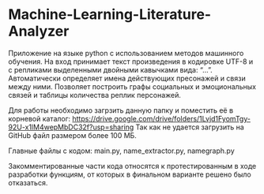 # Machine-Learning-Literature-Analyzer

Приложение на языке python с использованием методов машинного обучения.
На вход принимает текст произведения в кодировке UTF-8 и с репликами выделенными двойными кавычками вида: “...”.
Автоматически определяет имена действующих пресонажей и связи между ними.
Позволяет построить графы социальных и эмоциональных связей и таблицы количества реплик персонажей.

Для работы необходимо загрзить данную папку и поместить её в корневой каталог: https://drive.google.com/drive/folders/1Lvjd1FyomTgy-92U-x1lM4wepMbDC32f?usp=sharing
Так как не удается загрузить на GitHub файл размером более 100 МБ.

Главные файлы с кодом:
main.py,
name_extractor.py,
namegraph.py

Закомментированные части кода относятся к протестированным в ходе разработки функциям, от которых в финальном варианте решено было отказаться.

